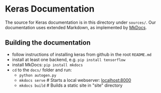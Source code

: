 # Keras Documentation

The source for Keras documentation is in this directory under `sources/`. 
Our documentation uses extended Markdown, as implemented by [MkDocs](http://mkdocs.org).

## Building the documentation

- follow instructions of installing keras from github in the root `README.md`
- install at least one backend, e.g. `pip install tensorflow`
- install MkDocs: `pip install mkdocs`
- `cd` to the `docs/` folder and run:
    - `python autogen.py`
    - `mkdocs serve`    # Starts a local webserver:  [localhost:8000](localhost:8000)
    - `mkdocs build`    # Builds a static site in "site" directory
